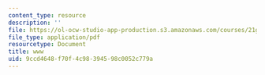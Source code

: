 ```yaml
---
content_type: resource
description: ''
file: https://ol-ocw-studio-app-production.s3.amazonaws.com/courses/21g-114-chinese-vi-streamlined-spring-2005/9ccd4648f70f4c98394598c0052c779a_MIT21G_114S05_2_03f.pdf
file_type: application/pdf
resourcetype: Document
title: www
uid: 9ccd4648-f70f-4c98-3945-98c0052c779a
---
```

